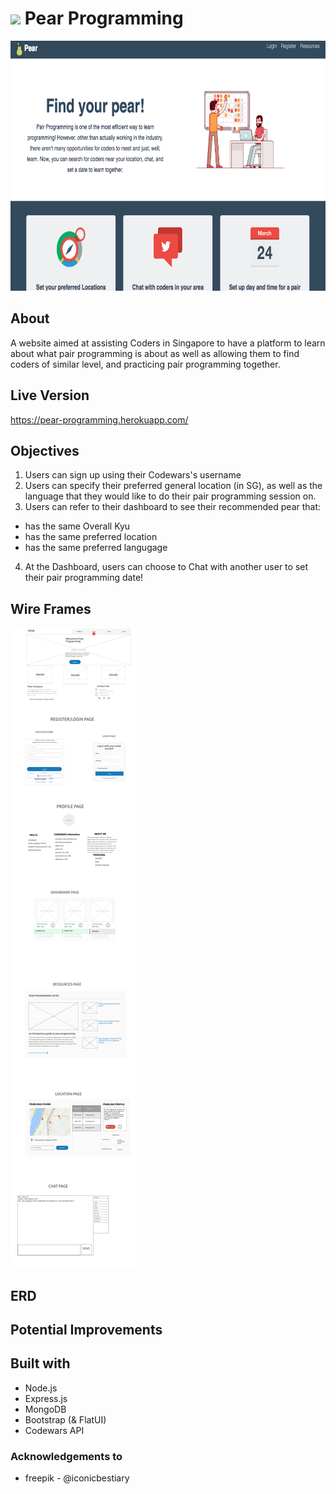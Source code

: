 # ![](https://ga-dash.s3.amazonaws.com/production/assets/logo-9f88ae6c9c3871690e33280fcf557f33.png)  Pear Programming

<img src="public/assets/img/main-page.png" height="400">

## About
A website aimed at assisting Coders in Singapore to have a platform to learn about what pair programming is about as well as allowing them to find coders of similar level, and practicing pair programming together.

## Live Version
https://pear-programming.herokuapp.com/

## Objectives
1. Users can sign up using their Codewars's username
2. Users can specify their preferred general location (in SG), as well as the language that they would like to do their pair programming session on.
3. Users can refer to their dashboard to see their recommended pear that:
  * has the same Overall Kyu
  * has the same preferred location
  * has the same preferred langugage
4. At the Dashboard, users can choose to Chat with another user to set their pair programming date!

## Wire Frames
<img src="public/assets/img/wireframes.png">

## ERD


## Potential Improvements


## Built with
* Node.js
* Express.js
* MongoDB
* Bootstrap (& FlatUI)
* Codewars API

### Acknowledgements to
* freepik - @iconicbestiary
